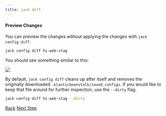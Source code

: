 ```yaml
---
title: jack diff
---
```


#### Preview Changes

You can preview the changes without applying the changes with `jack config diff`.

```sh
jack config diff hi-web-stag
```

You should see something similar to this:

<img src="/img/tutorials/jack-config-diff.png" class="doc-photo" />

By default, `jack config diff` cleans up after itself and removes the originally downloaded `.elasticbeanstalk/saved_configs`.  If you would like to keep that file around for further inspection, use the `--dirty` flag.

```sh
jack config diff hi-web-stag --dirty
```

<a class="btn btn-basic" href="{% link _docs/jack-config-upload.md %}">Back</a>
<a class="btn btn-primary" href="{% link _docs/jack-deploy.md %}">Next Step</a>
